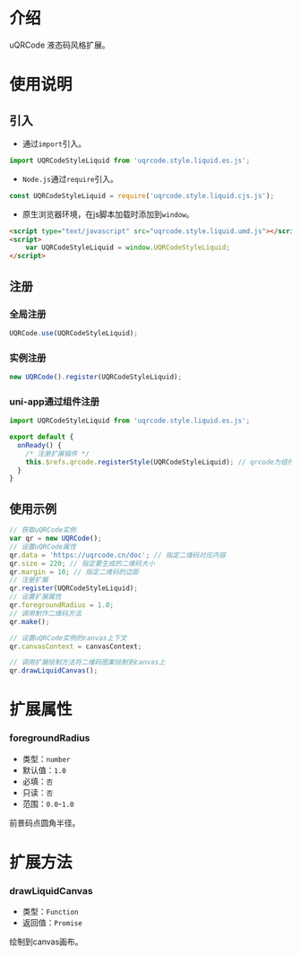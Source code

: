 # 介绍

uQRCode 液态码风格扩展。

# 使用说明

## 引入

- 通过`import`引入。
``` javascript
import UQRCodeStyleLiquid from 'uqrcode.style.liquid.es.js';
```

- `Node.js`通过`require`引入。
``` javascript
const UQRCodeStyleLiquid = require('uqrcode.style.liquid.cjs.js');
```

- 原生浏览器环境，在js脚本加载时添加到`window`。
``` html
<script type="text/javascript" src="uqrcode.style.liquid.umd.js"></script>
<script>
    var UQRCodeStyleLiquid = window.UQRCodeStyleLiquid;
</script>
```

## 注册

### 全局注册

```javascript
UQRCode.use(UQRCodeStyleLiquid);
```

### 实例注册

```javascript
new UQRCode().register(UQRCodeStyleLiquid);
```

### uni-app通过组件注册

```javascript
import UQRCodeStyleLiquid from 'uqrcode.style.liquid.es.js';

export default {
  onReady() {
    /* 注册扩展插件 */
    this.$refs.qrcode.registerStyle(UQRCodeStyleLiquid); // qrcode为组件的ref名称
  }
}
```

## 使用示例

```javascript
// 获取uQRCode实例
var qr = new UQRCode();
// 设置uQRCode属性
qr.data = 'https://uqrcode.cn/doc'; // 指定二维码对应内容
qr.size = 220; // 指定要生成的二维码大小
qr.margin = 10; // 指定二维码的边距
// 注册扩展
qr.register(UQRCodeStyleLiquid);
// 设置扩展属性
qr.foregroundRadius = 1.0;
// 调用制作二维码方法
qr.make();

// 设置uQRCode实例的canvas上下文
qr.canvasContext = canvasContext;

// 调用扩展绘制方法将二维码图案绘制到canvas上
qr.drawLiquidCanvas();
```

# 扩展属性

### foregroundRadius

- 类型：`number`
- 默认值：`1.0`
- 必填：`否`
- 只读：`否`
- 范围：`0.0`-`1.0`

前景码点圆角半径。

# 扩展方法

### drawLiquidCanvas

- 类型：`Function`
- 返回值：`Promise`

绘制到canvas画布。